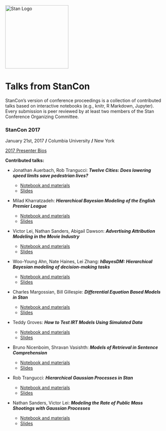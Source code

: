 <a href="http://mc-stan.org">
<img src="https://raw.githubusercontent.com/stan-dev/logos/master/logo.png" width=200 alt="Stan Logo"/>
</a>

# Talks from StanCon

StanCon’s version of conference proceedings is a collection of contributed talks based on interactive notebooks (e.g., knitr, R Markdown, Jupyter). Every submission is peer reviewed by at least two members of the Stan Conference Organizing Committee.

### StanCon 2017 

January 21st, 2017 __/__ Columbia University __/__ New York

[2017 Presenter Bios](2017/Contributed-Talks/presenter-bios.md)

**Contributed talks:**

* Jonathan Auerbach, Rob Trangucci: **_Twelve Cities: Does lowering speed limits save pedestrian lives?_** 
  - [Notebook and materials](2017/Contributed-Talks/01_auerbach) 
  - [Slides]()

* Milad Kharratzadeh: **_Hierarchical Bayesian Modeling of the English Premier League_** 
  - [Notebook and materials](2017/Contributed-Talks/02_kharratzadeh)
  - [Slides](2017/Contributed-Talks/slides/02_kharratzadeh_stancon_slides.pdf)

* Victor Lei, Nathan Sanders, Abigail Dawson: **_Advertising Attribution Modeling in the Movie Industry_** 
  - [Notebook and materials](2017/Contributed-Talks/03_lei)
  - [Slides](2017/Contributed-Talks/slides/03_lei_stancon_slides.pdf)

* Woo-Young Ahn, Nate Haines, Lei Zhang: **_hBayesDM: Hierarchical Bayesian modeling of decision-making tasks_** 
  - [Notebook and materials](2017/Contributed-Talks/04_ahn)
  - [Slides](2017/Contributed-Talks/slides/04_ahn_stancon_slides.pptx)

* Charles Margossian, Bill Gillespie: **_Differential Equation Based Models in Stan_** 
  - [Notebook and materials](2017/Contributed-Talks/05_margossian)
  - [Slides](2017/Contributed-Talks/slides/05_margossian_stancon_slides.pdf)

* Teddy Groves: **_How to Test IRT Models Using Simulated Data_**
  - [Notebook and materials](2017/Contributed-Talks/06_groves)
  - [Slides](2017/Contributed-Talks/slides/06_groves_stancon_slides.html)

* Bruno Nicenboim, Shravan Vasishth: **_Models of Retrieval in Sentence Comprehension_** 
  - [Notebook and materials](2017/Contributed-Talks/07_nicenboim) 
  - [Slides](2017/Contributed-Talks/slides/07_nicenboim_stancon_slides.pdf)

* Rob Trangucci: **_Hierarchical Gaussian Processes in Stan_** 
  - [Notebook and materials](2017/Contributed-Talks/08_trangucci)
  - [Slides](2017/Contributed-Talks/slides/08_trangucci_stancon_slides.pdf)

* Nathan Sanders, Victor Lei: **_Modeling the Rate of Public Mass Shootings with Gaussian Processes_** 
  - [Notebook and materials](2017/Contributed-Talks/09_sanders)
  - [Slides](2017/Contributed-Talks/slides/09_sanders_stancon_slides.pdf)
